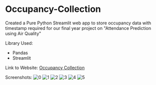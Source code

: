 # Occupancy-Collection

Created a Pure Python Streamlit web app to store occupancy data with timestamp required for our final year project on "Attendance Prediction using Air Quality"

Library Used:
* Pandas
* Streamlit

Link to Website: [Occupancy Collection](https://occupancy-collection-2023.streamlit.app/)

Screenshots:
![0](https://github.com/sumit10300203/Occupancy-Collection/assets/66067910/094981d0-d085-41aa-a3ec-5a6c74cd5c37)
![1](https://github.com/sumit10300203/Occupancy-Collection/assets/66067910/c67cb0b7-0692-437c-8ff9-185de66886e2)
![2](https://github.com/sumit10300203/Occupancy-Collection/assets/66067910/7d93f982-c208-437d-91ff-4c7d29b0d6c5)
![3](https://github.com/sumit10300203/Occupancy-Collection/assets/66067910/fcd3f650-491a-418f-a5a2-434fdb55938c)
![4](https://github.com/sumit10300203/Occupancy-Collection/assets/66067910/41430e85-01b8-45d7-b047-83a11126568c)
![5](https://github.com/sumit10300203/Occupancy-Collection/assets/66067910/b7b58167-dd29-4c52-ae95-0f17f34ee1f0)
